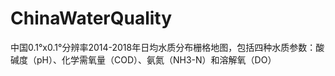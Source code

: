 # ChinaWaterQuality
中国0.1°x0.1°分辨率2014-2018年日均水质分布栅格地图，包括四种水质参数：酸碱度（pH）、化学需氧量（COD）、氨氮（NH3-N）和溶解氧（DO）
